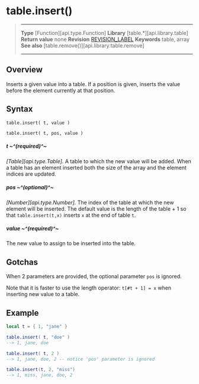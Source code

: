 # table.insert()

> --------------------- ------------------------------------------------------------------------------------------
> __Type__              [Function][api.type.Function]
> __Library__           [table.*][api.library.table]
> __Return value__      none
> __Revision__          [REVISION_LABEL](REVISION_URL)
> __Keywords__          table, array
> __See also__          [table.remove()][api.library.table.remove]
> --------------------- ------------------------------------------------------------------------------------------


## Overview

Inserts a given value into a table. If a position is given, inserts the value before the element currently at that position.

## Syntax

	table.insert( t, value )

	table.insert( t, pos, value )

##### t ~^(required)^~
_[Table][api.type.Table]._ A table to which the new value will be added. When a table has an element inserted both the size of the array and the element indices are updated.

##### pos ~^(optional)^~
_[Number][api.type.Number]._ The index of the table at which the new element will be inserted. The default value is the length of the table + 1 so that `table.insert(t,x)` inserts `x` at the end of table `t`.

##### value ~^(required)^~
The new value to assign to be inserted into the table.

## Gotchas
When 2 parameters are provided, the optional parameter `pos` is ignored.

Note that it is faster to use the length operator: `t[#t + 1] = x` when inserting new value to a table.

## Example

``````lua
local t = { 1, "jane" }

table.insert( t, "doe" )
--> 1, jane, doe

table.insert( t, 2 )
--> 1, jane, doe, 2	-- notice 'pos' parameter is ignored

table.insert(t, 2, "miss")
--> 1, miss, jane, doe, 2
``````
